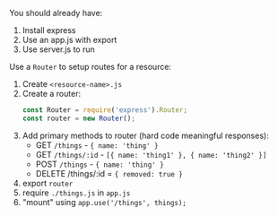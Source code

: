 You should already have:
1. Install express
2. Use an app.js with export
3. Use server.js to run

Use a `Router` to setup routes for a resource:
1. Create `<resource-name>.js`
2. Create a router:
    ```js
    const Router = require('express').Router;
    const router = new Router();
    ```
3. Add primary methods to router (hard code meaningful responses):
    * GET `/things` - `{ name: 'thing' }`
    * GET `/things/:id` - `[{ name: 'thing1' }, { name: 'thing2' }]`
    * POST `/things` - `{ name: 'thing' }`
    * DELETE /things/:id = `{ removed: true }`
4. export `router`
5. require `./things.js` in `app.js`
6. "mount" using `app.use('/things', things);`